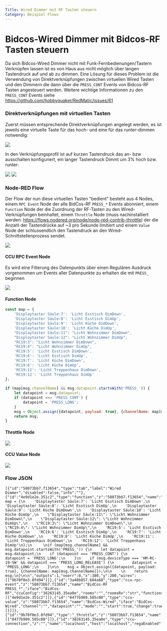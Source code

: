 ```yaml
---
Title: Wired Dimmer mit RF Tasten steuern
Category: Beispiel Flows
---
```


# Bidcos-Wired Dimmer mit Bidcos-RF Tasten steuern

Da sich Bidcos-Wired Dimmer nicht mit Funk-Fernbedienungen/Tastern Verknüpfen lassen ist es von Haus aus nicht möglich über langen Tastendruck auf und ab zu dimmen. Eine Lösung für dieses Problem ist die Verwendung von Direktverknüpfungen zwischen virtuellen Wired Tasten und den Dimmern die dann über die `PRESS_CONT` Events von Bidcos-RF Tasten angesteuert werden. Weitere wichtige Informationen zu den `PRESS_CONT` Events siehe https://github.com/hobbyquaker/RedMatic/issues/61

### Direktverknüpfungen mit virtuellen Tasten

Zuerst müssen entsprechende Direktverknüpfungen angelegt werden, es ist jeweils eine virtuelle Taste für das hoch- und eine für das runter-dimmen notwendig:

![](images/wired-dim-1.png)

In den Verknüpfungsprofil ist auf kurzen Tastendruck das an- bzw ausschalten konfiguriert, ein langer Tastendruck Dimmt um 3% hoch bzw. runter:

![](images/wired-dim-2.png)
![](images/wired-dim-3.png)

### Node-RED Flow

Der Flow der nun diese virtuellen Tasten "bedient" besteht aus 4 Nodes, einem `RPC Event` Node der alle BidCos-RF `PRESS_*` Events abonniert, einem `Function` Node der die Zuordnung der RF-Tasten zu den Wired-Verknüpfungen beinhaltet, einem `Throttle` Node (muss nachinstalliert werden: https://flows.nodered.org/node/node-red-contrib-throttle) der die Anzahl der Tastendrücke auf ~3 pro Sekunde limitiert und einem `Value` Node der schlussendlich den Tastendruck an den Wired-Schnittstellenprozess sendet.

![](images/wired-dim-4.png)

#### CCU RPC Event Node

Es wird eine Filterung des Datenpunkts über einen Regulären Ausdruck vorgenommen um Events aller Datenpunkte zu erhalten die mit `PRESS_` beginnen

![](images/wired-dim-5.png)

#### Function Node

```Javascript
const map = {
    'Displaytaster Säule:7': 'Licht Esstisch DimDown',
    'Displaytaster Säule:8': 'Licht Esstisch DimUp',
    'Displaytaster Säule:9': 'Licht Küche DimDown',
    'Displaytaster Säule:10': 'Licht Küche DimUp',
    "Displaytaster Säule:11": "Licht Wohnzimmer DimDown",
    "Displaytaster Säule:12": "Licht Wohnzimmer DimUp",
    "RC19:3": "Licht Wohnzimmer DimDown",
    "RC19:4": "Licht Wohnzimmer DimUp",
    'RC19:5': 'Licht Esstisch DimDown',
    'RC19:6': 'Licht Esstisch DimUp',
    'RC19:7': 'Licht Küche DimDown',
    'RC19:8': 'Licht Küche DimUp',
    'RC19:11': 'Licht Treppenhaus DimDown',
    'RC19:12': 'Licht Treppenhaus DimUp'
};
     
if (map[msg.channelName] && msg.datapoint.startsWith('PRESS_')) {
    let datapoint = msg.datapoint;
    if (datapoint === 'PRESS_CONT') {
        datapoint = 'PRESS_LONG';
    }
    msg = Object.assign({datapoint, payload: true}, {channelName: map[msg.channelName]});
    return msg;
}
```

#### Throttle Node

![](images/wired-dim-6.png)

#### CCU Value Node 

![](images/wired-dim-7.png)

### Flow JSON

```
[{"id":"58073bb7.f13654","type":"tab","label":"Wired Dimmer","disabled":false,"info":""},{"id":"4e9d1e2e.351c2","type":"function","z":"58073bb7.f13654","name":"Mapping","func":"const map = {\n    'Displaytaster Säule:7': 'Licht Esstisch DimDown',\n    'Displaytaster Säule:8': 'Licht Esstisch DimUp',\n    'Displaytaster Säule:9': 'Licht Küche DimDown',\n    'Displaytaster Säule:10': 'Licht Küche DimUp',\n    \"Displaytaster Säule:11\": \"Licht Wohnzimmer DimDown\",\n    \"Displaytaster Säule:12\": \"Licht Wohnzimmer DimUp\",\n    \"RC19:3\": \"Licht Wohnzimmer DimDown\",\n    \"RC19:4\": \"Licht Wohnzimmer DimUp\",\n    'RC19:5': 'Licht Esstisch DimDown',\n    'RC19:6': 'Licht Esstisch DimUp',\n    'RC19:7': 'Licht Küche DimDown',\n    'RC19:8': 'Licht Küche DimUp',\n    'RC19:11': 'Licht Treppenhaus DimDown',\n    'RC19:12': 'Licht Treppenhaus DimUp'\n};\n     \nif (map[msg.channelName] && msg.datapoint.startsWith('PRESS_')) {\n    let datapoint = msg.datapoint;\n    if (datapoint === 'PRESS_CONT') {\n        datapoint = 'PRESS_LONG';\n    }\n    if (msg.deviceType === 'HM-RC-19-SW' && datapoint === 'PRESS_LONG_RELEASE') {\n        datapoint = 'PRESS_LONG';\n    }\n\n    msg = Object.assign({datapoint, payload: true}, {channelName: map[msg.channelName]});\n\n    \n    return msg;\n}\n\n","outputs":1,"noerr":0,"x":380,"y":200,"wires":[["9b70f0e3.0fd94"]]},{"id":"3a48b857.604a68","type":"ccu-rpc-event","z":"58073bb7.f13654","name":"BidCos-RF PRESS_*","iface":"BidCos-RF","ccuConfig":"38263145.35ea0e","rooms":"","roomsRx":"str","functions":"","functionsRx":"str","device":"","deviceRx":"str","deviceName":"","deviceNameRx":"str","deviceType":"","deviceTypeRx":"str","channel":"","channelRx":"str","channelName":"","channelNameRx":"str","channelType":"","channelTypeRx":"str","datapoint":"^PRESS_.*","datapointRx":"re","change":false,"working":false,"cache":false,"topic":"${CCU}/${Interface}/${channelName}/${datapoint}","x":250,"y":140,"wires":[["4e9d1e2e.351c2"]]},{"id":"8477b989.505c08","type":"ccu-value","z":"58073bb7.f13654","name":"BidCos-Wired","iface":"BidCos-Wired","channel":"","datapoint":"","mode":"","start":true,"change":true,"cache":false,"on":0,"onType":"undefined","ramp":0,"rampType":"undefined","working":false,"ccuConfig":"38263145.35ea0e","topic":"${CCU}/${Interface}/${channel}/${datapoint}","x":620,"y":320,"wires":[[]]},{"id":"9b70f0e3.0fd94","type":"_throttle","z":"58073bb7.f13654","name":"","nbWaitUnits":"300","waitUnits":"milliseconds","leading":true,"trailing":false,"x":490,"y":260,"wires":[["8477b989.505c08"]]},{"id":"38263145.35ea0e","type":"ccu-connection","z":"","name":"localhost","host":"localhost","regaEnabled":true,"bcrfEnabled":true,"iprfEnabled":true,"virtEnabled":true,"bcwiEnabled":true,"cuxdEnabled":false,"regaPoll":true,"regaInterval":"30","rpcPingTimeout":"60","rpcInitAddress":"127.0.0.1","rpcServerHost":"127.0.0.1","rpcBinPort":"2047","rpcXmlPort":"2048","contextStore":""}]
```
